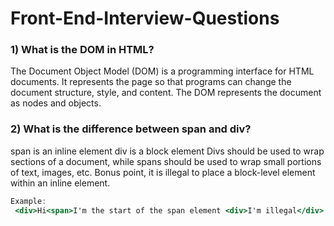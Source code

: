 # Front-End-Interview-Questions

### 1) What is the DOM in HTML?
The Document Object Model (DOM) is a programming interface for HTML documents. It represents the page so that programs can change the document structure, style, and content. The DOM represents the document as nodes and objects.

### 2) What is the difference between span and div?
span is an inline element
div is a block element
Divs should be used to wrap sections of a document, while spans should be used to wrap small portions of text, images, etc.
Bonus point, it is illegal to place a block-level element within an inline element.

```jsx
Example:
 <div>Hi<span>I'm the start of the span element <div>I'm illegal</div> I'm the end of the span</span> Bye I'm the end of the div</div>
```

